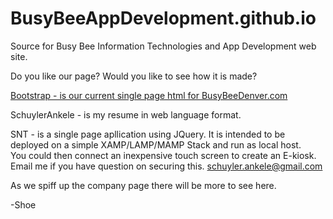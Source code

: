 # BusyBeeAppDevelopment.github.io
Source for Busy Bee Information Technologies and App Development web site.

Do you like our page?   Would you like to see how it is made?

<a href="http://busybeedenver.com">Bootstrap - is our current single page html for BusyBeeDenver.com</a>

SchuylerAnkele - is my resume in web language format.  

SNT - is a single page apllication using JQuery.   It is intended to be deployed on a simple XAMP/LAMP/MAMP Stack and run as local host.  
You could then connect an inexpensive touch screen to create an E-kiosk.  Email me if you have question on securing this.  schuyler.ankele@gmail.com

As we spiff up the company page there will be more to see here.  

-Shoe
